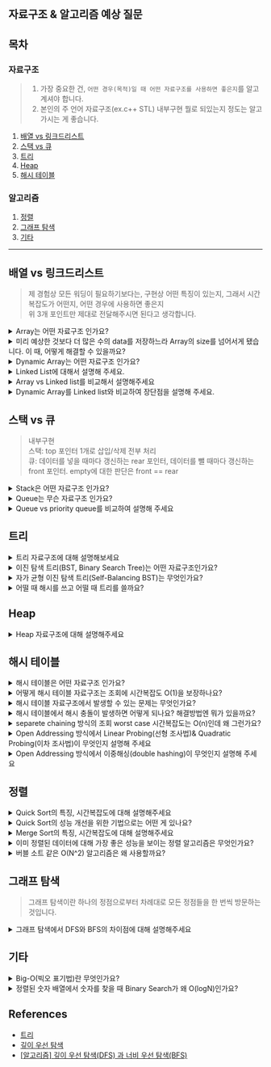 ## 자료구조 & 알고리즘 예상 질문

## 목차

### 자료구조

> 1. 가장 중요한 건, `어떤 경우(목적)일 때 어떤 자료구조를 사용하면 좋은지`를 알고 계셔야 합니다.     
> 2. 본인의 주 언어 자료구조(ex.c++ STL) 내부구현 뭘로 되있는지 정도는 알고 가시는 게 좋습니다.

1. [배열 vs 링크드리스트](#배열-vs-링크드리스트)
1. [스택 vs 큐](#스택-vs-큐)
1. [트리](#트리)
1. [Heap](#heap)
1. [해시 테이블](#해시-테이블)


### 알고리즘

1. [정렬](#정렬)
1. [그래프 탐색](#그래프-탐색)
1. [기타](#기타)

---

## 배열 vs 링크드리스트

> 제 경험상 모든 워딩이 필요하기보다는, 구현상 어떤 특징이 있는지, 그래서 시간복잡도가 어떤지, 어떤 경우에 사용하면 좋은지    
> 위 3개 포인트만 제대로 전달해주시면 된다고 생각합니다.

<details>
<summary>Array는 어떤 자료구조 인가요?</summary>

Array는 연관된 data를 메모리상에 연속적이며 순차적으로 미리 할당된 크기만큼 저장하는 자료구조 입니다. base-address + offset 연산으로 조회에 O(1), 배열 중간에 데이터 삽입/삭제 시, 
  삽입은 배열을 전부 한칸씩 뒤로 밀고 중간에 데이터 삽입. 삭제는 원소 삭제 후 배열을 한 칸씩 당겨야하므로 O(N)의 시간복잡도를 가집니다. 그래서 데이터를 한 번 저장하고 자주 조회하는 아카이브 같은 경우에 적합합니다.
</details>

<details>
<summary>미리 예상한 것보다 더 많은 수의 data를 저장하느라 Array의 size를 넘어서게 됐습니다. 이 때, 어떻게 해결할 수 있을까요?</summary>

1. 기존의 size보다 더 큰 Array를 선언하여 데이터를 옮겨 할당합니다. 모든 데이터를 옮겼다면 기존 Array는 메모리에서 삭제하면 됩니다. 이런식으로 동적으로 배열의 크기를 조절하는 자료구조를 Dynamic array라고 합니다.
2. 또 다른 방법으로는, size를 예측하기 쉽지 않다면 Array대신 Linked list를 사용함으로써 데이터가 추가될 때마다 메모리공간을 할당받는 방식을 사용하면 됩니다.
</details>

<details>
<summary>Dynamic Array는 어떤 자료구조 인가요?</summary>

Array의 경우 size가 고정되었기 때문에 선언시에 설정한 size보다 많은 갯수의 data가 추가되면 저장할 수 없습니다. 이에 반해 Dynamic Array는 저장공간이 가득 차게 되면 resize를 하여 유동적으로 size를 조절하여 데이터를 저장하는 자료구조 입니다.
</details>

<details>
<summary>Linked List에 대해서 설명해 주세요.</summary>

Linked List는 Node라는 구조체로 이루어져 있는데, Node는 데이터 값과 다음 Node의 address를 저장합니다. Linked List는 물리적인 메모리상에서는 비연속적으로 저장이 되지만 Linked list를 구성하는 각각의 Node가 next Node의 address를 가리킴으로써 논리적인 연속성을 가진 자료구조입니다.
  배열처럼 메모리 상에 연속적으로 할당되어야 한다는 제약이 없다는 장점이 있으며, 잦은 삽입/삭제가 일어나는 경우에 사용하면 유용한 자료구조입니다.
</details>

<details>
<summary>Array vs Linked list를 비교해서 설명해주세요</summary>

Array는 메모리 상에서 연속적으로 데이터를 저장하는 자료구조 입니다. Linked List는 메모리상에서는 연속적이지 않지만, 각각의 원소가 다음 원소의 메모리 주소값을 저장해 놓음으로써 논리적 연속성을 유지합니다.

그래서 각 operation의 시간복잡도가 다릅니다. 데이터 조회는 Array의 경우 $O(1)$, Linked list는 $O(n)$의 시간복잡도를 갖습니다. 삽입/삭제는 Array $O(n)$, Linked list $O(1)$의 시간복잡도를 갖습니다.

따라서 얼마만큼의 데이터를 저장할지 미리 알고있고, 조회를 많이 한다면 Array를 사용하는 것이 좋습니다. 반면에 몇개의 데이터를 저장할 지 불확실하고 삽입 삭제가 잦다면 Linked list를 사용하는 것이 유리합니다.
</details>

<details>
<summary>Dynamic Array를 Linked list와 비교하여 장단점을 설명해 주세요.</summary>

Linked List와 비교했을 때, Dynamic Array의 장점은

- 데이터 접근과 할당이 $O(1)$로 굉장히 빠릅니다. 이는 index 접근하는 방법이 산술적인 연산 [배열 첫 data의 주소값] + [offset]으로 이루어져 있긴 때문입니다. (randam access)
- Dynamic Array의 맨 뒤에 데이터를 추가하거나 삭제하는 것이 상대적으로 빠릅니다.($O(1)$)

Linked List와 비교했을 때, Dynamic Array의 단점은

- Dynamic Array의 맨 끝이 아닌 곳에 data를 insert or remove할 때, 느린 편입니다($O(n)$).  느린 이유는 메모리상에서 연속적으로 데이터들이 저장되어 있기 때문에, 데이터를 추가 삭제할 때 뒤에 있는 data들을 모두 한칸씩 shift 해야되기 때문입니다.
- resize를 해야할 때, 예상치 못하게 현저히 낮은 performance가 발생합니다.
- resize에 시간이 많이 걸리므로 필요한 것 이상 memory공간을 할당받습니다. 따라서 사용하지 않고 있는 낭비되는 메모리공간이 발생합니다.
</details>

## 스택 vs 큐

> 내부구현    
> 스택: top 포인터 1개로 삽입/삭제 전부 처리     
> 큐: 데이터를 넣을 때마다 갱신하는 rear 포인터, 데이터를 뺄 때마다 갱신하는 front 포인터. empty에 대한 판단은 front == rear 

<details>
<summary>Stack은 어떤 자료구조 인가요?</summary>

stack은 후입선출 LIFO의 자료구조입니다. 시간복잡도는 push $O(1)$ , pop $O(1)$ 입니다.  활용 예시는 후위 표기법 연산, 괄호 유효성 검사, 웹 브라우저 방문기록(뒤로 가기), 깊이우선탐색(DFS) 등이 있습니다.
</details>

<details>
<summary>Queue는 무슨 자료구조 인가요?</summary>

queue는 선입선출 FIFO의 자료구조입니다. 시간복잡도는 enqueue $O(1)$ , dequeue $O(1)$ 입니다.  활용 예시는 Cache구현, 프로세스 관리, 너비우선탐색(BFS) 등이있습니다.
</details>


<details>
<summary>Queue vs priority queue를 비교하여 설명해 주세요</summary>

Queue 자료구조는 시간 순서상 먼저 집어 넣은 데이터가 먼저 나오는 **선입선출 FIFO(First In First Out)** 구조로 저장하는 형식입니다. 이와 다르게 우선순위큐(priority queue)는 들어간 순서에 상관없이 우선순위가 높은 데이터가 먼저 나옵니다. 

Queue의 operation 시간복잡도는 `enqueue` $O(1)$, `dequeue` $O(1)$이고, 

Priority queue는 `push` $O(logn)$ , `pop` $O(logn)$ 입니다.
</details>

## 트리

<details>
<summary>트리 자료구조에 대해 설명해보세요</summary>

- 노드와 간선으로 이뤄진 비선형 자료구조로 계층적 관계를 표현하는 자료구조로 무방향이면서 사이클이 없는 연결 그래프입니다.
- 루트 노드는 0개 이상의 자식 노드를 가지고 있습니다. 그 자식 노드도 0개 이상의 자식 노드를 가지며, 이는 반복적으로 정의됩니다.
- `트리의 목적은 탐색`입니다. 트리는 계층적 관계에 있는 원소들을 나타내기에 편리한 자료 구조입니다.
</details>

<details>
<summary>이진 탐색 트리(BST, Binary Search Tree)는 어떤 자료구조인가요?</summary>

이진탐색트리(Binary Search Tree; BST)는 정렬된 tree입니다. 어느 node를 선택하든 해당 node의 left subtree에는 그 node의 값보다 작은 값들을 지닌 node들로만 이루어져 있고, node의 right subtree에는 그 node의 값보다 큰 값들을 지닌 node들로만 이루어져 있는 binary tree입니다.

검색과 저장, 삭제의 시간복잡도는 모두 $O(logn)$이고, worst case는 한쪽으로 치우친 tree가 됐을 때 $O(n)$입니다.
</details>

<details>
<summary>자가 균형 이진 탐색 트리(Self-Balancing BST)는 무엇인가요?</summary>
  
자가 균형 이진 탐색 트리는 트리가 편향된 경우 발생할 수 있는 $O(N)$ 연산을 개선하기 위해, 알고리즘으로 이진 트리의 균형이 잘 맞도록 유지하여 높이를 가능한 낮게 유지합니다. 그래서 검색과 저장, 삭제의 시간복잡도는 모두 $O(logn)$입니다. 대표적으로 AVL트리와 Red-black tree가 있습니다.

> AVL 트리: 트리에 노드를 삽입 혹은 삭제할 때마다 `자가 균형 조정 메서드를 호출`하여 트리의 균형을 유지한다. 자가 균형 메서드는 `회전`을 통해 트리의 균형을 유지한다.    
> Red-Black 트리: 트리에 노드를 삽입 혹은 삭제할 때 특정한 규칙을 지키도록 조정이 이루어져 트리의 균형을 유지한다. (특정한 규칙을 준수한다면 트리의 균형이 유지되는 것이 보장된다.)
</details>

<details>
<summary>어떨 때 해시를 쓰고 어떨 때 트리를 쓸까요?</summary>

`빠른 삽입과 삭제`가 필요한 경우에는 해시를 사용합니다. 그리고 내부적으로 자료가 `정렬`되어 있어야 하거나 `범위 탐색`이 필요하다면 트리를 사용합니다.
</details>

## Heap

<details>
<summary>Heap 자료구조에 대해 설명해주세요</summary>

힙은 `완전이진트리`를 기본으로 하는 자료 구조로 `최댓값 혹은 최솟값`을 빠르게 찾아내기 위한 자료구조입니다. 느슨한 정렬 상태를 유지하며 오직 `부모-자식간의 대소 관계만 성립`하면 됩니다. 삽입, 삭제에 $O(logN)$이 걸리며 최댓값/최솟값 확인은 $O(1)$입니다. 사용하는 경우는 우선순위 큐에서 사용합니다.
- 또한 Heapify 연산에 $O(logN)$이 소요됩니다.
</details>

## 해시 테이블

<details>
<summary>해시 테이블은 어떤 자료구조 인가요?</summary>

hash table은 효율적인 탐색(빠른 탐색)을 위한 자료구조로써 key-value쌍의 데이터를 입력받습니다. hash function $h$에 key값을 입력으로 넣어 얻은 해시값 $h(k)$를 위치로 지정하여 key- value 데이터 쌍을 저장합니다. 저장, 삭제, 검색의 시간복잡도는 모두 $O(1)$입니다. 
</details>

<details>
<summary>어떻게 해시 테이블 자료구조는 조회에 시간복잡도 O(1)을 보장하나요?</summary>

해시 테이블은 내부적으로 `배열을 사용해서 데이터를 저장`하기 때문입니다. 해시 함수를 적용하여 KEY, VALUE를 저장할 배열의 인덱스를 구합니다. 그래서 조회 시 배열의 인덱스 연산을 통해 O(1)의 시간복잡도를 가질 수 있습니다. (단, 해시 함수의 시간복잡도가 $O(1)$임을 가정)
</details>

<details>
<summary>해시 테이블 자료구조에서 발생할 수 있는 문제는 무엇인가요?</summary>

발생할 수 있는 문제로는 해시 충돌 문제가 있습니다. 해시 충돌 문제는 `서로 다른 데이터가 같은 해시값`을 가지게 되는 현상으로 해시 충돌 문제가 자주 발생하면 삽입, 조회에 있어 해시 테이블 성능이 안 좋아질 수 있습니다.
- 삽입: open addressing 방식을 사용하는 경우 버킷 할당 실패 시 다른 버킷 주소를 찾아가야하므로
- 조회: separete chaining 방식을 사용하는 경우 조회 성능이 O(1)보다 안 좋아지므로 
</details>

<details>
<summary>해시 테이블에서 해시 충돌이 발생하면 어떻게 되나요? 해결방법엔 뭐가 있을까요?</summary>

collision이 발생할 경우 대표적으로 2가지 방법으로 해결합니다.

첫 번째, open addressing 방식은 collision이 발생하면 미리 정한 규칙에 따라 hash table의 비어있는 slot을 찾습니다. 빈 slot을 찾는 방법에 따라 크게 Linear Probing, Quadratic Probing, Double Hashing으로 나뉩니다.

두 번째, separete chaining 방식은 linked list를 이용합니다. 만약에 collision이 발생하면 linked list에 노드(slot)를 추가하여 데이터를 저장합니다.
</details>


<details>
<summary>separete chaining 방식의 조회 worst case 시간복잡도는 O(n)인데 왜 그런가요?</summary>

n개의 모든 key가 동일한 해시값을 갖게 되면 길이 n의 linked list가 생성되게 됩니다. 이 때, 특정 key를 찾기 위해서는 길이 n의 linked list를 검색하는 $O(n)$의 시간복잡도와 동일하게 됩니다.
</details>

<details>
<summary>Open Addressing 방식에서 Linear Probing(선형 조사법)& Quadratic Probing(이차 조사법)이 무엇인지 설명해 주세요</summary>

- 선형 조사법은 충돌이 발생한 해시값으로 부터 일정한 값만큼 $(+1, +2, +3, ...)$ 건너 뛰어, 비어 있는 slot에 데이터를 저장합니다. 이차 조사법은 제곱수 $(+1^2, +2^2, +3^2, ...)$로 건너 뛰어, 비어 있는 slot을 찾습니다.
    
     충돌이 여러번 발생하면 여러번 건너 뛰어 빈 slot을 찾습니다. 선형 조사법과 이차 조사법의 경우 충돌 횟수가 많아지면 특정 영역에 데이터가 집중적으로 몰리는 클러스터링(clustering)현상이 발생하는 단점이 있습니다. 클러스터링 현상이 발생하면, 평균 탐색 시간이 증가하게 됩니다.
</details>

<details>
<summary>Open Addressing 방식에서 이중해싱(double hashing)이 무엇인지 설명해 주세요</summary>

이중 해싱은 open addressing 방식을 통해 해시 충돌 문제를 해결할 때 사용하는 방법 중 하나입니다. 2개의 해시함수를 사용하는 방식인데 하나는 최초의 해시값을 얻을 때 사용하고 또 다른 하나는 해시 충돌이 발생할 때 다음 해시 주소를 얻기 위해 사용합니다.
</details>

## 정렬

<details>
<summary>Quick Sort의 특징, 시간복잡도에 대해 설명해주세요</summary>

> 퀵소트의 시간 복잡도는 아래 2가지 연산의 곱으로 이루어져 있음    
> 1. 크기 N의 리스트를 1개 짜리 원소(base condition)로 나누는 과정    
>    재귀호출마다 pivot이 리스트를 정확히 절반씩 분할한다면 O(logN)만에 base condition 도달 가능    
> 2. 각 과정에서 pivot을 기준으로 데이터를 정렬하는 과정으로 이루어져 있음    
>    pivot을 제자리로 보내는 시간복잡도는 리스트의 크기에 비례하니 O(N)
  
퀵 소트는 매 단계마다 pivot이라고 이름 붙은 원소 하나를 제자리로 보내는 작업을 반복합니다. 피봇이 정확히 데이터를 절반씩 나눈다면 평균적으로 $O(NlogN)$에 정렬이 가능하지만, 피봇이 데이터를 1개씩만 나눈다면 최악의 시간복잡도는 $O(N^2)$이 됩니다.
1. 임의로 섞여있는 랜덤배열에서 빠른 정렬 속도를 보입니다.
2. 추가적인 메모리를 필요로 하지 않습니다.
3. 같은 key를 가진 원소들이 소팅 후 순서가 달라질 수 있는 Unstable Sort입니다. 
4. 정렬할 자료를 메모리에 올려서 정렬하는 방식입니다. (배열 안에서의 자리 바꿈만으로 처리가 되기 때문에 cache hit rate가 높아 평균적으로 머지소트보다 빠름)
</details>

<details>
<summary>Quick Sort의 성능 개선을 위한 기법으로는 어떤 게 있나요?</summary>

2가지 방법이 있는 것으로 알고 있습니다. 피벗에 대해서 임의의 인덱스 원소를 사용(`Randomized Quicksort`)하거나 `median-of-3`라고 해서 피벗 파티션의 첫 번째, 중간 및 마지막 요소의 중앙값을 선택하여 피벗으로 사용하는 방법이 있습니다.
</details>

<details>
<summary>Merge Sort의 특징, 시간복잡도에 대해 설명해주세요</summary>

머지 소트는 재귀적으로 수열을 나눠 정렬한 후 합치는 정렬법입니다. 1.주어진 리스트를 2개로 나누고, 2. 나눈 리스트 2개를 정렬하고, 3. 정렬된 두 리스트를 합치는 과정을 반복합니다. 크기 N 리스트를 절반씩 나눠 기저사례까지 나누는데 $O(N)$의 시간복잡도가 걸리며, 나눈 리스트를 합치는 과정에서 $O(N)$의 연산이 $O(logN)$만큼 일어나기 때문에 $O(NlogN)$의 시간복잡도가 걸립니다.  
1. 정렬된 두 리스트를 합치는 과정에서 추가적인 메모리 공간이 필요합니다. $O(N)$
2. 같은 key를 가진 원소들이 소팅 후 순서가 달라지지 않는 Stable Sort입니다. 
</details>

<details>
<summary>이미 정렬된 데이터에 대해 가장 좋은 성능을 보이는 정렬 알고리즘은 무엇인가요?</summary>

`삽입 정렬`입니다. 이미 정렬된 데이터에 대해 삽입정렬을 수행하면 자기 앞에 있는 1개의 원소에 대해서만 비교를 수행하게 됩니다. N개의 원소가 1번씩만 비교를 수행하므로 $O(N)$이 걸립니다.
</details>

<details>
<summary>버블 소트 같은 O(N^2) 알고리즘은 왜 사용할까요?</summary>

알고리즘 구현이 쉽고, 데이터 N이 크지 않은 경우에 사용하면 성능저하가 크지 않으므로 사용합니다.
</details>

## 그래프 탐색

> 그래프 탐색이란  하나의 정점으로부터 차례대로 모든 정점들을 한 번씩 방문하는 것입니다.

<details>
<summary>그래프 탐색에서 DFS와 BFS의 차이점에 대해 설명해주세요</summary>

DFS는 맹목적 탐색방법의 하나로, 
1. 탐색트리에서 가장 최근에 추가된 노드를 선택합니다.
2. 이 노드에서 탐색 가능한 다음 노드 중 하나를 선택하여 탐색 트리의 자식 노드(다음에 탐색할 노드)로 추가합니다. 
3. 이렇게 추가된 자식 노드(다음에 탐색할 노드)가 목표 노드일 때까지 자식 노드를 첨가하는 과정을 반복합니다.
- DFS는 후입선출(LIFO) 방식으로 동작합니다.
  
BFS도 맹목적 탐색방법 중 하나로, 
시작 정점에서 시작해서 인접한 노드를 먼저 탐색하는 방식입니다. 시작 정점에서 가까운 정점을 먼저 방문하고 멀리 떨어져 있는 정점을 나중에 방문하는 순회 방법입니다. 
- BFS는 선입선출(FIFO) 방식으로 동작합니다.
</details>

## 기타

<details>
<summary>Big-O(빅오 표기법)란 무엇인가요?</summary>

빅오표기법이란 알고리즘의 효율성을 표기해주는 표기법으로 함수의 결과값을 시간복잡도에서 `가장 큰 지수승만 남겨서 나타내는 방법`입니다.
- 상수함수 < 로그함수 < 선형함수 < 다항함수 < 지수함수
- ex. 피보나치 수열 $O(2^N)$
</details>

<details>
<summary>정렬된 숫자 배열에서 숫자를 찾을 때 Binary Search가 왜 O(logN)인가요?</summary>

- 이분 탐색은 탐색 범위 N이 기저사례 1이 될 때 까지 탐색 범위를 절반으로 나누는 과정을 반복합니다.
- 이 때, N에서 1이 되는 연산횟수 K가 이분 탐색의 시간복잡도입니다.
- `N이 기저사례 1이 될 때 까지 2로 나누는 과정을 K번 반복`하는데. 이 수식의 관계는 `logN = k`가 됩니다.

![스크린샷 2022-10-23 오후 8 03 39](https://user-images.githubusercontent.com/75410527/197388514-70b2bf90-1e15-4f40-9ed2-ea05563534d5.png)

</details>

## References

- [트리](https://github.com/shinhee-rebecca/2022-cs-study/blob/main/Algorithm/%ED%8A%B8%EB%A6%AC.md)
- [깊이 우선 탐색](https://ko.wikipedia.org/wiki/%EA%B9%8A%EC%9D%B4_%EC%9A%B0%EC%84%A0_%ED%83%90%EC%83%89)
- [[알고리즘] 깊이 우선 탐색(DFS) 과 너비 우선 탐색(BFS)](https://yunyoung1819.tistory.com/86)
